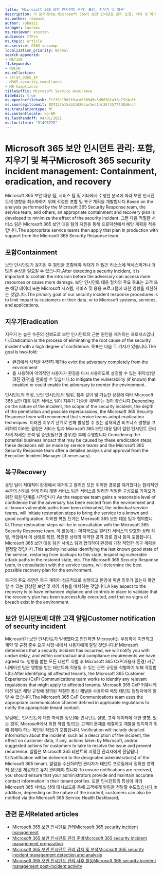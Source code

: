 ```yaml
---
title: 'Microsoft 365 보안 인시던트 관리: 포함, 지우기 및 복구'
description: 이 문서에서는 Microsoft 365의 보안 인시던트 관리 포함, 삭제 및 복구 프로세스에 대한 개요를 제공합니다.
ms.author: robmazz
author: robmazz
manager: laurawi
ms.reviewer: sosstah
audience: ITPro
ms.topic: article
ms.service: O365-seccomp
localization_priority: Normal
search.appverid:
- MET150
f1.keywords:
- NOCSH
ms.collection:
- Strat_O365_IP
- M365-security-compliance
- MS-Compliance
titleSuffix: Microsoft Service Assurance
hideEdit: true
ms.openlocfilehash: 7fff9c1909f0acd076945e3d569b143fe2324c0f
ms.sourcegitcommit: 024137a15ab23d26cac5ec14c36f3577fd8a0cc4
ms.translationtype: MT
ms.contentlocale: ko-KR
ms.lasthandoff: 04/01/2021
ms.locfileid: "51496725"
---
```

# <a name="microsoft-365-security-incident-management-containment-eradication-and-recovery"></a><span data-ttu-id="bf188-103">Microsoft 365 보안 인시던트 관리: 포함, 지우기 및 복구</span><span class="sxs-lookup"><span data-stu-id="bf188-103">Microsoft 365 security incident management: Containment, eradication, and recovery</span></span>

<span data-ttu-id="bf188-104">Microsoft 365 보안 대응 팀, 서비스 팀 및 기타에서 수행한 분석에 따라 보안 인시던트의 영향을 최소화하기 위해 적절한 포함 및 복구 계획을 개발합니다.</span><span class="sxs-lookup"><span data-stu-id="bf188-104">Based on the analysis performed by the Microsoft 365 Security Response team, the service team, and others, an appropriate containment and recovery plan is developed to minimize the effect of the security incident.</span></span> <span data-ttu-id="bf188-105">그런 다음 적절한 서비스 팀은 Microsoft 365 보안 대응 팀의 지원을 통해 프로덕션에서 해당 계획을 적용합니다.</span><span class="sxs-lookup"><span data-stu-id="bf188-105">The appropriate service teams then apply that plan in production with support from the Microsoft 365 Security Response team.</span></span>

## <a name="containment"></a><span data-ttu-id="bf188-106">포함</span><span class="sxs-lookup"><span data-stu-id="bf188-106">Containment</span></span>

<span data-ttu-id="bf188-107">보안 인시던트가 감지된 후 침입을 포함해야 적대가 더 많은 리소스에 액세스하거나 더 많은 손상을 일으킬 수 있습니다.</span><span class="sxs-lookup"><span data-stu-id="bf188-107">After detecting a security incident, it is important to contain the intrusion before the adversary can access more resources or cause more damage.</span></span> <span data-ttu-id="bf188-108">보안 인시던트 대응 절차의 주요 목표는 고객 또는 해당 데이터 또는 Microsoft 시스템, 서비스 및 응용 프로그램에 대한 영향을 제한하는 것입니다.</span><span class="sxs-lookup"><span data-stu-id="bf188-108">The primary goal of our security incident response procedures is to limit impact to customers or their data, or to Microsoft systems, services, and applications.</span></span>

## <a name="eradication"></a><span data-ttu-id="bf188-109">지우기</span><span class="sxs-lookup"><span data-stu-id="bf188-109">Eradication</span></span>

<span data-ttu-id="bf188-110">지우기 는 높은 수준의 신뢰도로 보안 인시던트의 근본 원인을 제거하는 프로세스입니다.</span><span class="sxs-lookup"><span data-stu-id="bf188-110">Eradication is the process of eliminating the root cause of the security incident with a high degree of confidence.</span></span> <span data-ttu-id="bf188-111">목표는 다음 두 가지가 있습니다.</span><span class="sxs-lookup"><span data-stu-id="bf188-111">The goal is two-fold:</span></span>

- <span data-ttu-id="bf188-112">환경에서 사적을 완전히 제거</span><span class="sxs-lookup"><span data-stu-id="bf188-112">to evict the adversary completely from the environment</span></span>
- <span data-ttu-id="bf188-113">를 사용하여 악의적인 사용자가 환경을 다시 사용하도록 설정할 수 있는 취약성(알려진 경우)을 완화할 수 있습니다.</span><span class="sxs-lookup"><span data-stu-id="bf188-113">to mitigate the vulnerability (if known) that enabled or could enable the adversary to reenter the environment.</span></span>

<span data-ttu-id="bf188-114">인시던트의 특성, 보안 인시던트의 범위, 침투 깊이 및 가능한 상황에 따라 Microsoft 365 보안 대응 팀은 서비스 팀이 지우기 기술을 채택하는 것이 좋습니다.</span><span class="sxs-lookup"><span data-stu-id="bf188-114">Depending on the nature of the incident, the scope of the security incident, the depth of the penetration and possible repercussions, the Microsoft 365 Security Response team will recommend that service teams adopt eradication techniques.</span></span> <span data-ttu-id="bf188-115">이러한 지우기 단계로 인해 발생할 수 있는 잠재적인 비즈니스 영향을 고려하여 이러한 결정은 서비스 팀과 Microsoft 365 보안 대응 팀이 임원 인시던트 관리자의 자세한 분석 및 승인(필요한 경우)한 후에 수행합니다.</span><span class="sxs-lookup"><span data-stu-id="bf188-115">Considering the potential business impact that may be caused by these eradication steps, these decisions will be made by service teams and the Microsoft 365 Security Response team after a detailed analysis and approval from the Executive Incident Manager (if necessary).</span></span>

## <a name="recovery"></a><span data-ttu-id="bf188-116">복구</span><span class="sxs-lookup"><span data-stu-id="bf188-116">Recovery</span></span>

<span data-ttu-id="bf188-117">응답 팀이 적대적이 환경에서 제거되고 알려진 모든 취약한 경로를 제거했다는 합리적인 수준의 신뢰를 얻게 하여 개별 서비스 팀은 서비스를 알려진 적절한 구성으로 가져오기 위한 복원 단계를 시작합니다.</span><span class="sxs-lookup"><span data-stu-id="bf188-117">As the response team gains a reasonable level of confidence that the adversary has been evicted from the environment and all known vulnerable paths have been eliminated, the individual service teams, will initiate restoration steps to bring the service to a known and good configuration.</span></span> <span data-ttu-id="bf188-118">이러한 복원 단계는 Microsoft 365 보안 대응 팀과 협의합니다.</span><span class="sxs-lookup"><span data-stu-id="bf188-118">These restoration steps will be in consultation with the Microsoft 365 Security Response team.</span></span> <span data-ttu-id="bf188-119">이 활동에는 마지막으로 알려진 서비스의 양호한 상태 식별, 백업에서 이 상태로 복원, 복원된 상태의 취약한 공격 경로 검사 등이 포함됩니다. Microsoft 365 보안 대응 팀은 서비스 팀과 협의하여 환경에 가장 적합한 복구 계획을 결정할 것입니다.</span><span class="sxs-lookup"><span data-stu-id="bf188-119">This activity includes identifying the last known good state of the service, restoring from backups to this state, inspecting vulnerable attack paths in the restored state, etc. The Microsoft 365 Security Response team, in consultation with the service teams, will determine the best possible recovery plan for the environment.</span></span>

<span data-ttu-id="bf188-120">복구의 주요 측면은 복구 계획이 성공적으로 실행되고 환경에 위반 징후가 없는지 확인할 수 있는 향상된 보안 및 제어 기능을 배치하는 것입니다.</span><span class="sxs-lookup"><span data-stu-id="bf188-120">A key aspect to the recovery is to have enhanced vigilance and controls in place to validate that the recovery plan has been successfully executed, and that no signs of breach exist in the environment.</span></span>

## <a name="customer-notification-of-security-incident"></a><span data-ttu-id="bf188-121">보안 인시던트에 대한 고객 알림</span><span class="sxs-lookup"><span data-stu-id="bf188-121">Customer notification of security incident</span></span>

<span data-ttu-id="bf188-122">Microsoft가 보안 인시던트가 발생했다고 판단하면 Microsoft는 부당하게 지연되고 계약 및 규정 준수 요구 사항 내에서 사용자에게 알릴 것입니다.</span><span class="sxs-lookup"><span data-stu-id="bf188-122">If Microsoft determines that a security incident has occurred, we will notify you with undue delay, and within contractual and compliance requirements we have agreed to.</span></span> <span data-ttu-id="bf188-123">영향을 받는 모든 테넌트 식별 후 Microsoft 365 CxP(사용자 환경) 커뮤니케이션 팀은 영향을 받는 테넌트에 적용될 수 있는 관련 규정을 식별하기 위해 작업합니다.</span><span class="sxs-lookup"><span data-stu-id="bf188-123">After identifying all affected tenants, the Microsoft 365 Customer Experience (CxP) Communications team works to identify any relevant regulations that might apply to affected tenants.</span></span> <span data-ttu-id="bf188-124">Microsoft 365 CxP 커뮤니케이션 팀은 해당 규정에 정의된 적절한 통신 채널을 사용하여 해당 테넌트 담당자에게 알릴 수 있습니다.</span><span class="sxs-lookup"><span data-stu-id="bf188-124">The Microsoft 365 CxP Communications team uses the appropriate communication channel defined in applicable regulations to notify the appropriate tenant contact.</span></span>

<span data-ttu-id="bf188-125">알림에는 인시던트에 대한 자세한 정보(예: 인시던트 설명, 고객 데이터에 대한 영향, 있는 경우, Microsoft에서 취한 작업 및/또는 고객이 문제를 해결하고 재발을 방지하기 위해 취해야 하는 제안된 작업)가 포함됩니다.</span><span class="sxs-lookup"><span data-stu-id="bf188-125">Notification will include detailed information about the incident, such as a description of the incident, the effect on customer data, if any, actions taken by Microsoft, and/or suggested actions for customers to take to resolve the issue and prevent recurrence.</span></span> <span data-ttu-id="bf188-126">알림은 Microsoft 365 테넌트의 지정된 관리자에게 전달됩니다.</span><span class="sxs-lookup"><span data-stu-id="bf188-126">Notification will be delivered to the designated administrator(s) of the Microsoft 365 tenant.</span></span> <span data-ttu-id="bf188-127">알림을 수신하려면 관리자가 테넌트 프로필에서 정확한 연락처 정보를 제공하고 유지 관리해야 합니다.</span><span class="sxs-lookup"><span data-stu-id="bf188-127">To ensure notifications are received, you should ensure that your administrators provide and maintain accurate contact information in their tenant profiles.</span></span> <span data-ttu-id="bf188-128">또한 인시던트의 특성에 따라 Microsoft 365 서비스 상태 대시보드를 통해 고객에게 알림을 전달할 수도[있습니다.](http://status.yammer.com/)</span><span class="sxs-lookup"><span data-stu-id="bf188-128">In addition, depending on the nature of the incident, customers can also be notified via the Microsoft 365 Service Health Dashboard[.](http://status.yammer.com/)</span></span>

## <a name="related-articles"></a><span data-ttu-id="bf188-129">관련 문서</span><span class="sxs-lookup"><span data-stu-id="bf188-129">Related articles</span></span>

- [<span data-ttu-id="bf188-130">Microsoft 365 보안 인시던트 관리</span><span class="sxs-lookup"><span data-stu-id="bf188-130">Microsoft 365 security incident management</span></span>](assurance-security-incident-management.md)
- [<span data-ttu-id="bf188-131">Microsoft 365 보안 인시던트 관리 준비</span><span class="sxs-lookup"><span data-stu-id="bf188-131">Microsoft 365 security incident management preparation</span></span>](assurance-sim-preparation.md)
- [<span data-ttu-id="bf188-132">Microsoft 365 보안 인시던트 관리 감지 및 분석</span><span class="sxs-lookup"><span data-stu-id="bf188-132">Microsoft 365 security incident management detection and analysis</span></span>](assurance-sim-detection-analysis.md)
- [<span data-ttu-id="bf188-133">Microsoft 365 보안 인시던트 관리 사후 활동</span><span class="sxs-lookup"><span data-stu-id="bf188-133">Microsoft 365 security incident management post-incident activity</span></span>](assurance-sim-post-incident-activity.md)
